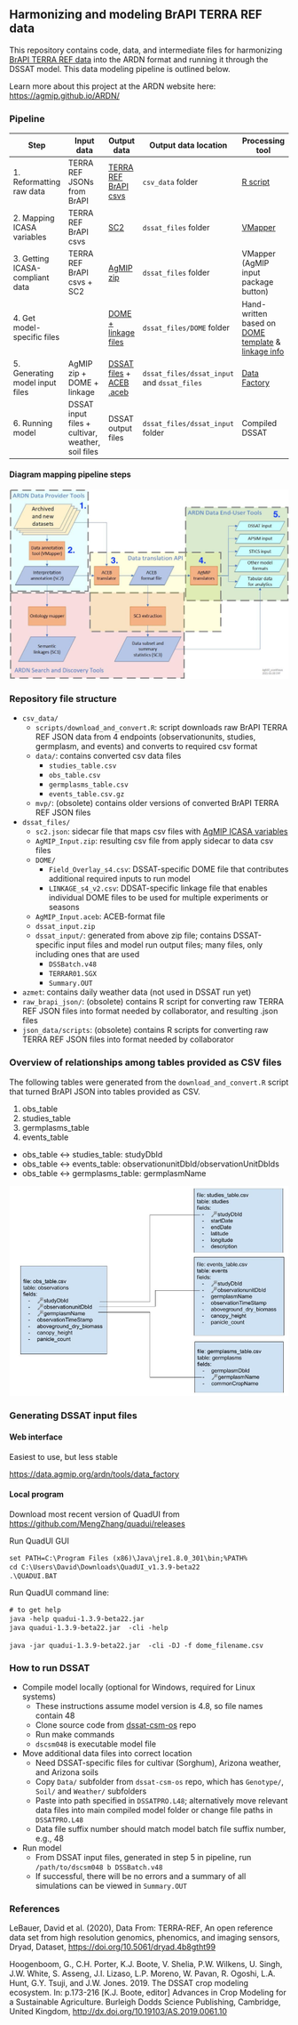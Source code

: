 ## Harmonizing and modeling BrAPI TERRA REF data

This repository contains code, data, and intermediate files for harmonizing [BrAPI TERRA REF data]() into the ARDN format and running it through the DSSAT model. This data modeling pipeline is outlined below. 

Learn more about this project at the ARDN website here: https://agmip.github.io/ARDN/

### Pipeline

| **Step**                        | **Input data**                                    | **Output data**                                                                                                                                                                                                 | **Output data location**                    | **Processing tool**                                                                                                                                                                                         |
|---------------------------------|---------------------------------------------------|-----------------------------------------------------------------------------------------------------------------------------------------------------------------------------------------------------------------|---------------------------------------------|-------------------------------------------------------------------------------------------------------------------------------------------------------------------------------------------------------------|
| 1. Reformatting raw data        | TERRA REF JSONs from BrAPI                        | [TERRA REF BrAPI csvs](https://github.com/cct-datascience/ardn-terra-ref/tree/master/csv_data/data)                                                                                                             | `csv_data` folder                           | [R script](https://github.com/cct-datascience/ardn-terra-ref/blob/master/csv_data/scripts/download_and_convert.R)                                                                                           |
| 2. Mapping ICASA variables      | TERRA REF BrAPI csvs                              | [SC2](https://github.com/cct-datascience/ardn-terra-ref/tree/master/dssat_files/sc2.json)                                                                                                                       | `dssat_files` folder                        | [VMapper](https://vmapper.herokuapp.com/tools/vmapper#)                                                                                                                                                     |
| 3. Getting ICASA-compliant data | TERRA REF BrAPI csvs + SC2                        | [AgMIP zip](https://github.com/cct-datascience/ardn-terra-ref/tree/master/dssat_files/AgMIP_Input.zip)                                                                                                          | `dssat_files` folder                        | VMapper (AgMIP input package button)                                                                                                                                                                        |
| 4. Get model-specific files     |                                                   | [DOME + linkage files](https://github.com/cct-datascience/ardn-terra-ref/tree/master/dssat_files/DOME)                                                                                                          | `dssat_files/DOME`  folder                  | Hand-written based on [DOME template](https://github.com/agmip/json-translation-samples/blob/master/Maize_Machakos/raw/Field_Overlay-Machakos-MAZ.xlsx) & [linkage info](https://agmip.github.io/DOME.html) |
| 5. Generating model input files | AgMIP zip + DOME + linkage                        | [DSSAT files](https://github.com/cct-datascience/ardn-terra-ref/tree/master/dssat_files/dssat_input) + [ACEB .aceb](https://github.com/cct-datascience/ardn-terra-ref/tree/master/dssat_files/AgMIP_Input.aceb) | `dssat_files/dssat_input` and `dssat_files` | [Data Factory](http://vmapper-test.herokuapp.com/tools/data_factory#)                                                                                                                                       |
| 6. Running model                | DSSAT input files + cultivar, weather, soil files | DSSAT output files                                                                                                                                                                                              | `dssat_files/dssat_input` folder            | Compiled DSSAT                                                                                                                                                                                              |

#### Diagram mapping pipeline steps

![](README_images/ARDN_workflows.jpg)

### Repository file structure

- `csv_data/`
  - `scripts/download_and_convert.R`: script downloads raw BrAPI TERRA REF JSON data from 4 endpoints (observationunits, studies, germplasm, and events) and converts to required csv format
  - `data/`: contains converted csv data files
    - `studies_table.csv`
    - `obs_table.csv`
    - `germplasms_table.csv`
    - `events_table.csv.gz`
  - `mvp/`: (obsolete) contains older versions of converted BrAPI TERRA REF JSON files
- `dssat_files/`
  - `sc2.json`: sidecar file that maps csv files with [AgMIP ICASA variables](https://docs.google.com/spreadsheets/u/0/d/1MYx1ukUsCAM1pcixbVQSu49NU-LfXg-Dtt-ncLBzGAM/pub?output=html)
  - `AgMIP_Input.zip`: resulting csv file from apply sidecar to data csv files
  - `DOME/`
    - `Field_Overlay_s4.csv`: DSSAT-specific DOME file that contributes additional required inputs to run model
    - `LINKAGE_s4_v2.csv`: DDSAT-specific linkage file that enables individual DOME files to be used for multiple experiments or seasons
  - `AgMIP_Input.aceb`: ACEB-format file
  - `dssat_input.zip`
  - `dssat_input/`: generated from above zip file; contains DSSAT-specific input files and model run output files; many files, only including ones that are used
    - `DSSBatch.v48`
    - `TERRAR01.SGX`
    - `Summary.OUT`
- `azmet`: contains daily weather data (not used in DSSAT run yet)
- `raw_brapi_json/`: (obsolete) contains R script for converting raw TERRA REF JSON files into format needed by collaborator, and resulting .json files
- `json_data/scripts`: (obsolete) contains R scripts for converting raw TERRA REF JSON files into format needed by collaborator

### Overview of relationships among tables provided as CSV files

The following tables were generated from the `download_and_convert.R` script that turned BrAPI JSON into tables provided as CSV.

1. obs_table
2. studies_table
3. germplasms_table
4. events_table

- obs_table <-> studies_table: studyDbId
- obs_table <-> events_table: observationunitDbId/observationUnitDbIds
- obs_table <-> germplasms_table: germplasmName

![](README_images/ARDN_tables_relational_diagram.jpg)

### Generating DSSAT input files

#### Web interface 

Easiest to use, but less stable

https://data.agmip.org/ardn/tools/data_factory

#### Local program

Download most recent version of QuadUI from https://github.com/MengZhang/quadui/releases

Run QuadUI GUI

```psl
set PATH=C:\Program Files (x86)\Java\jre1.8.0_301\bin;%PATH%
cd C:\Users\David\Downloads\QuadUI_v1.3.9-beta22
.\QUADUI.BAT
```

Run QuadUI command line:


```psl
# to get help
java -help quadui-1.3.9-beta22.jar
java quadui-1.3.9-beta22.jar  -cli -help

java -jar quadui-1.3.9-beta22.jar  -cli -DJ -f dome_filename.csv
```

### How to run DSSAT

- Compile model locally (optional for Windows, required for Linux systems)
  - These instructions assume model version is 4.8, so file names contain 48
  - Clone source code from [dssat-csm-os](https://github.com/DSSAT/dssat-csm-os) repo
  - Run make commands
  - `dscsm048` is executable model file
- Move additional data files into correct location
  - Need DSSAT-specific files for cultivar (Sorghum), Arizona weather, and Arizona soils
  - Copy `Data/` subfolder from `dssat-csm-os` repo, which has `Genotype/`, `Soil/` and `Weather/` subfolders
  - Paste into path specified in `DSSATPRO.L48`; alternatively move relevant data files into main compiled model folder or change file paths in `DSSATPRO.L48`
  - Data file suffix number should match model batch file suffix number, e.g., 48
- Run model
  - From DSSAT input files, generated in step 5 in pipeline, run `/path/to/dscsm048 b DSSBatch.v48`
  - If successful, there will be no errors and a summary of all simulations can be viewed in `Summary.OUT`

### References

LeBauer, David et al. (2020), Data From: TERRA-REF, An open reference data set from high resolution genomics, phenomics, and imaging sensors, Dryad, Dataset, https://doi.org/10.5061/dryad.4b8gtht99

Hoogenboom, G., C.H. Porter, K.J. Boote, V. Shelia, P.W. Wilkens, U. Singh, J.W. White, S. Asseng, J.I. Lizaso, L.P. Moreno, W. Pavan, R. Ogoshi, L.A. Hunt, G.Y. Tsuji, and J.W. Jones. 2019. The DSSAT crop modeling ecosystem. In: p.173-216 [K.J. Boote, editor] Advances in Crop Modeling for a Sustainable Agriculture. Burleigh Dodds Science Publishing, Cambridge, United Kingdom, http://dx.doi.org/10.19103/AS.2019.0061.10
